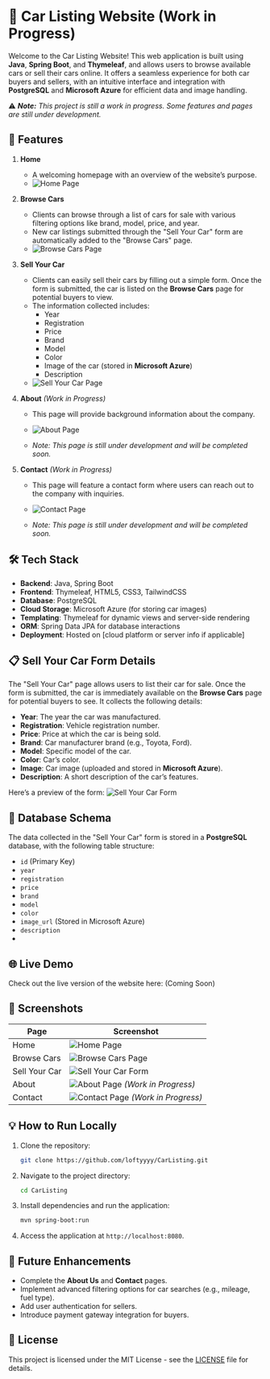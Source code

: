 # 🚗 Car Listing Website (Work in Progress)

Welcome to the Car Listing Website! This web application is built using **Java**, **Spring Boot**, and **Thymeleaf**, and allows users to browse available cars or sell their cars online. It offers a seamless experience for both car buyers and sellers, with an intuitive interface and integration with **PostgreSQL** and **Microsoft Azure** for efficient data and image handling.

⚠️ _**Note:** This project is still a work in progress. Some features and pages are still under development._

## 🚀 Features








1. **Home**
    - A welcoming homepage with an overview of the website’s purpose.
    - ![Home Page](https://github.com/user-attachments/assets/9c0558e5-c53d-48f1-ac5f-62b93b8c12ef)


2. **Browse Cars**
    - Clients can browse through a list of cars for sale with various filtering options like brand, model, price, and year.
    - New car listings submitted through the "Sell Your Car" form are automatically added to the "Browse Cars" page.
    - ![Browse Cars Page](https://github.com/user-attachments/assets/984881c3-a55a-4052-8f7c-f3b9c50f2a74)

3. **Sell Your Car**
    - Clients can easily sell their cars by filling out a simple form. Once the form is submitted, the car is listed on the **Browse Cars** page for potential buyers to view.
    - The information collected includes:
        - Year
        - Registration
        - Price
        - Brand
        - Model
        - Color
        - Image of the car (stored in **Microsoft Azure**)
        - Description
    - ![Sell Your Car Page](https://github.com/user-attachments/assets/a6a1f2ec-30fd-4091-aa1e-b47110d8d8ba)


4. **About** _(Work in Progress)_
    - This page will provide background information about the company.
    - ![About Page](https://github.com/user-attachments/assets/963ea564-3299-48e5-9b47-d993bf2235c2)

    - _Note: This page is still under development and will be completed soon._

5. **Contact** _(Work in Progress)_
    - This page will feature a contact form where users can reach out to the company with inquiries.
    - ![Contact Page](https://github.com/user-attachments/assets/e0c104f4-411c-4464-b754-a7221c931acb)

    - _Note: This page is still under development and will be completed soon._

## 🛠️ Tech Stack

- **Backend**: Java, Spring Boot
- **Frontend**: Thymeleaf, HTML5, CSS3, TailwindCSS
- **Database**: PostgreSQL
- **Cloud Storage**: Microsoft Azure (for storing car images)
- **Templating**: Thymeleaf for dynamic views and server-side rendering
- **ORM**: Spring Data JPA for database interactions
- **Deployment**: Hosted on [cloud platform or server info if applicable]

## 📋 Sell Your Car Form Details

The "Sell Your Car" page allows users to list their car for sale. Once the form is submitted, the car is immediately available on the **Browse Cars** page for potential buyers to see. It collects the following details:

- **Year**: The year the car was manufactured.
- **Registration**: Vehicle registration number.
- **Price**: Price at which the car is being sold.
- **Brand**: Car manufacturer brand (e.g., Toyota, Ford).
- **Model**: Specific model of the car.
- **Color**: Car’s color.
- **Image**: Car image (uploaded and stored in **Microsoft Azure**).
- **Description**: A short description of the car’s features.

Here’s a preview of the form:
![Sell Your Car Form](https://github.com/user-attachments/assets/a6a1f2ec-30fd-4091-aa1e-b47110d8d8ba)

## 💾 Database Schema

The data collected in the "Sell Your Car" form is stored in a **PostgreSQL** database, with the following table structure:

- `id` (Primary Key)
- `year`
- `registration`
- `price`
- `brand`
- `model`
- `color`
- `image_url` (Stored in Microsoft Azure)
- `description`
-

## 🌐 Live Demo

Check out the live version of the website here: (Coming Soon)

## 📸 Screenshots

| Page          | Screenshot                                                      |
|---------------|------------------------------------------------------------------|
| Home          | ![Home Page](https://github.com/user-attachments/assets/9c0558e5-c53d-48f1-ac5f-62b93b8c12ef)                  |
| Browse Cars   | ![Browse Cars Page](https://github.com/user-attachments/assets/984881c3-a55a-4052-8f7c-f3b9c50f2a74)         |
| Sell Your Car | ![Sell Your Car Form](https://github.com/user-attachments/assets/a6a1f2ec-30fd-4091-aa1e-b47110d8d8ba)      |
| About         | ![About Page](https://github.com/user-attachments/assets/963ea564-3299-48e5-9b47-d993bf2235c2) _(Work in Progress)_|
| Contact       | ![Contact Page](https://github.com/user-attachments/assets/e0c104f4-411c-4464-b754-a7221c931acb) _(Work in Progress)_|

## 💡 How to Run Locally

1. Clone the repository:
    ```bash
    git clone https://github.com/loftyyyy/CarListing.git
    ```

2. Navigate to the project directory:
    ```bash
    cd CarListing
    ```

3. Install dependencies and run the application:
    ```bash
    mvn spring-boot:run
    ```

4. Access the application at `http://localhost:8080`.

## 🚀 Future Enhancements

- Complete the **About Us** and **Contact** pages.
- Implement advanced filtering options for car searches (e.g., mileage, fuel type).
- Add user authentication for sellers.
- Introduce payment gateway integration for buyers.

## 📄 License

This project is licensed under the MIT License - see the [LICENSE](LICENSE) file for details.
